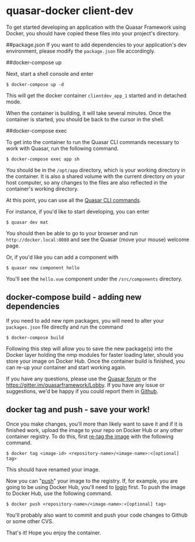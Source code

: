 # quasar-docker client-dev

To get started developing an application with the Quasar Framework using Docker, you should have copied these files into your project's directory.

##package.json
If you want to add dependencies to your application's dev environment, please modify the `package.json` file accordingly. 

##docker-compose up

Next, start a shell console and enter

`$ docker-compose up -d`

This will get the docker container `clientdev_app_1` started and in detached mode. 

When the container is building, it will take several minutes. Once the container is started, you should be back to the cursor in the shell.  

##docker-compose exec

To get into the container to run the Quasar CLI commands necessary to work with Quasar, run the following command.

`$ docker-compose exec app sh`

You should be in the `/opt/app` directory, which is your working directory in the container. It is also a shared volume with the current directory on your host computer, so any changes to the files are also reflected in the container's working directory. 

At this point, you can use all the [Quasar CLI commands](http://quasar-framework.org/guide/quasar-cli.html). 

For instance, if you'd like to start developing, you can enter

`$ quasar dev mat`

You should then be able to go to your browser and run `http://docker.local:8080` and see the Quasar (move your mouse) welcome page. 

Or, if you'd like you can add a component with 

`$ quaser new component hello`

You'll see the `hello.vue` component under the `/src/components` directory. 

## docker-compose build - adding new dependencies

If you need to add new npm packages, you will need to alter your `packages.json` file directly and run the command

`$ docker-compose build`

Following this step will allow you to save the new package(s) into the Docker layer holding the nmp modules for faster loading later, should you store your image on Docker Hub. Once the container build is finished, you can re-up your container and start working again.

If you have any questions, please use the [Quasar forum](http://forum.quasar-framework.org/) or the https://gitter.im/quasarframework/Lobby. If you have any issue or suggestions, we'd be happy if you could report them in [Github](https://github.com/quasarframework/quasar-docker).

## docker tag and push - save your work!

Once you make changes, you'll more than likely want to save it and if it is finished work, upload the image to your repo on Docker Hub or any other container registry. To do this, first [re-tag the image](https://docs.docker.com/engine/reference/commandline/tag/) with the following command.

`$ docker tag <image-id> <repository-name>/<image-name>:<[optional] tag>` 

This should have renamed your image. 

Now you can "[push](https://docs.docker.com/engine/reference/commandline/push/)" your image to the registry. If, for example, you are going to be using Docker Hub, you'll need to [login](https://docs.docker.com/engine/reference/commandline/login/) first. To push the image to Docker Hub, use the following command.

`$ docker push <repository-name>/<image-name>:<[optional] tag>` 

You'll probably also want to commit and push your code changes to Github or some other CVS. 

That's it! Hope you enjoy the container.

